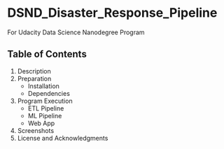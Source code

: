 # DSND_Disaster_Response_Pipeline
For Udacity Data Science Nanodegree Program

## Table of Contents
1. Description
2. Preparation 
   - Installation
   - Dependencies
3. Program Execution 
   - ETL Pipeline
   - ML Pipeline
   - Web App
4. Screenshots
5. License and Acknowledgments
